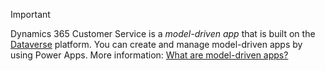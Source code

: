 > [!IMPORTANT]
> Dynamics 365 Customer Service is a *model-driven app* that is built on the [Dataverse](/powerapps/maker/data-platform/data-platform-intro) platform. You can create and manage model-driven apps by using Power Apps. More information: [What are model-driven apps?](/powerapps/maker/model-driven-apps/model-driven-app-overview)
